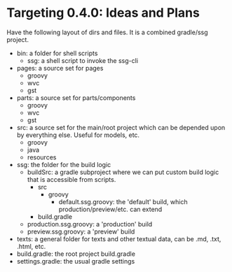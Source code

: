 # Targeting 0.4.0: Ideas and Plans

Have the following layout of dirs and files. It is a combined gradle/ssg project.
- bin: a folder for shell scripts
  - ssg: a shell script to invoke the ssg-cli
- pages: a source set for pages
  - groovy
  - wvc
  - gst
- parts: a source set for parts/components
  - groovy
  - wvc
  - gst
- src: a source set for the main/root project which can be depended upon by everything else. Useful for models, etc.
  - groovy
  - java
  - resources
- ssg: the folder for the build logic
  - buildSrc: a gradle subproject where we can put custom build logic that is accessible from scripts.
    - src
      - groovy
        - default.ssg.groovy: the 'default' build, which production/preview/etc. can extend
    - build.gradle
  - production.ssg.groovy: a 'production' build
  - preview.ssg.groovy: a 'preview' build
- texts: a general folder for texts and other textual data, can be .md, .txt, .html, etc.
- build.gradle: the root project build.gradle 
- settings.gradle: the usual gradle settings
